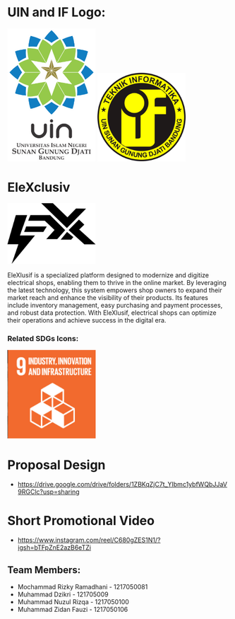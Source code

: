 # UIN and IF Logo:
<img src="uin_logo.png" data-canonical-src="uin_logo.png" width="200" />
<img src="if_logo.png" data-canonical-src="if_logo.png" width="200" />

# EleXclusiv 
<img src="EleXclusiv.png" data-canonical-src="EleXclusiv.png" width="200" /> 

EleXlusif is a specialized platform designed to modernize and digitize electrical shops, enabling them to thrive in the online market. By leveraging the latest technology, this system empowers shop owners to expand their market reach and enhance the visibility of their products. Its features include inventory management, easy purchasing and payment processes, and robust data protection. With EleXlusif, electrical shops can optimize their operations and achieve success in the digital era. 

### Related SDGs Icons:
<img src="SGDs.png" data-canonical-src="SGDs.png" width="200" />

# Proposal Design 
- https://drive.google.com/drive/folders/1ZBKqZjC7t_YIbmc1ybfWQbJJaV9RGClc?usp=sharing

# Short Promotional Video
- https://www.instagram.com/reel/C680gZES1N1/?igsh=bTFpZnE2azB6eTZi

## Team Members:
- Mochammad Rizky Ramadhani - 1217050081
- Muhammad Dzikri - 121705009
- Muhammad Nuzul Rizqa  - 1217050100
- Muhammad Zidan Fauzi - 1217050106
